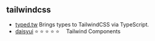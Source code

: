 ## tailwindcss

- [typed.tw](https://github.com/thien-do/typed.tw) Brings types to TailwindCSS via TypeScript.
- [daisyui](https://github.com/saadeghi/daisyui) ⭐️ ⭐️ ⭐️ ⭐️ ⭐️  Tailwind Components